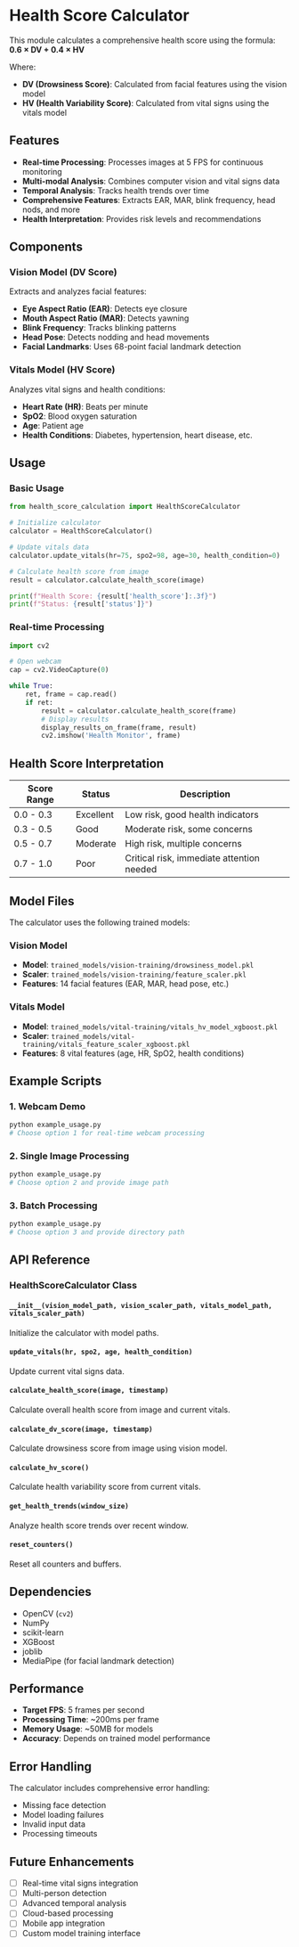 # Health Score Calculator

This module calculates a comprehensive health score using the formula: **0.6 × DV + 0.4 × HV**

Where:
- **DV (Drowsiness Score)**: Calculated from facial features using the vision model
- **HV (Health Variability Score)**: Calculated from vital signs using the vitals model

## Features

- **Real-time Processing**: Processes images at 5 FPS for continuous monitoring
- **Multi-modal Analysis**: Combines computer vision and vital signs data
- **Temporal Analysis**: Tracks health trends over time
- **Comprehensive Features**: Extracts EAR, MAR, blink frequency, head nods, and more
- **Health Interpretation**: Provides risk levels and recommendations

## Components

### Vision Model (DV Score)
Extracts and analyzes facial features:
- **Eye Aspect Ratio (EAR)**: Detects eye closure
- **Mouth Aspect Ratio (MAR)**: Detects yawning
- **Blink Frequency**: Tracks blinking patterns
- **Head Pose**: Detects nodding and head movements
- **Facial Landmarks**: Uses 68-point facial landmark detection

### Vitals Model (HV Score)
Analyzes vital signs and health conditions:
- **Heart Rate (HR)**: Beats per minute
- **SpO2**: Blood oxygen saturation
- **Age**: Patient age
- **Health Conditions**: Diabetes, hypertension, heart disease, etc.

## Usage

### Basic Usage

```python
from health_score_calculation import HealthScoreCalculator

# Initialize calculator
calculator = HealthScoreCalculator()

# Update vitals data
calculator.update_vitals(hr=75, spo2=98, age=30, health_condition=0)

# Calculate health score from image
result = calculator.calculate_health_score(image)

print(f"Health Score: {result['health_score']:.3f}")
print(f"Status: {result['status']}")
```

### Real-time Processing

```python
import cv2

# Open webcam
cap = cv2.VideoCapture(0)

while True:
    ret, frame = cap.read()
    if ret:
        result = calculator.calculate_health_score(frame)
        # Display results
        display_results_on_frame(frame, result)
        cv2.imshow('Health Monitor', frame)
```

## Health Score Interpretation

| Score Range | Status | Description |
|-------------|--------|-------------|
| 0.0 - 0.3 | Excellent | Low risk, good health indicators |
| 0.3 - 0.5 | Good | Moderate risk, some concerns |
| 0.5 - 0.7 | Moderate | High risk, multiple concerns |
| 0.7 - 1.0 | Poor | Critical risk, immediate attention needed |

## Model Files

The calculator uses the following trained models:

### Vision Model
- **Model**: `trained_models/vision-training/drowsiness_model.pkl`
- **Scaler**: `trained_models/vision-training/feature_scaler.pkl`
- **Features**: 14 facial features (EAR, MAR, head pose, etc.)

### Vitals Model
- **Model**: `trained_models/vital-training/vitals_hv_model_xgboost.pkl`
- **Scaler**: `trained_models/vital-training/vitals_feature_scaler_xgboost.pkl`
- **Features**: 8 vital features (age, HR, SpO2, health conditions)

## Example Scripts

### 1. Webcam Demo
```bash
python example_usage.py
# Choose option 1 for real-time webcam processing
```

### 2. Single Image Processing
```bash
python example_usage.py
# Choose option 2 and provide image path
```

### 3. Batch Processing
```bash
python example_usage.py
# Choose option 3 and provide directory path
```

## API Reference

### HealthScoreCalculator Class

#### `__init__(vision_model_path, vision_scaler_path, vitals_model_path, vitals_scaler_path)`
Initialize the calculator with model paths.

#### `update_vitals(hr, spo2, age, health_condition)`
Update current vital signs data.

#### `calculate_health_score(image, timestamp)`
Calculate overall health score from image and current vitals.

#### `calculate_dv_score(image, timestamp)`
Calculate drowsiness score from image using vision model.

#### `calculate_hv_score()`
Calculate health variability score from current vitals.

#### `get_health_trends(window_size)`
Analyze health score trends over recent window.

#### `reset_counters()`
Reset all counters and buffers.

## Dependencies

- OpenCV (`cv2`)
- NumPy
- scikit-learn
- XGBoost
- joblib
- MediaPipe (for facial landmark detection)

## Performance

- **Target FPS**: 5 frames per second
- **Processing Time**: ~200ms per frame
- **Memory Usage**: ~50MB for models
- **Accuracy**: Depends on trained model performance

## Error Handling

The calculator includes comprehensive error handling:
- Missing face detection
- Model loading failures
- Invalid input data
- Processing timeouts

## Future Enhancements

- [ ] Real-time vital signs integration
- [ ] Multi-person detection
- [ ] Advanced temporal analysis
- [ ] Cloud-based processing
- [ ] Mobile app integration
- [ ] Custom model training interface
